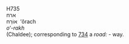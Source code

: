 <body>
  <p>H735<br>  ארח  <br> אוֹרַח  ‎  ‘ôrach  <br><i>o‘-rakh </i><br>(Chaldee); corresponding to <a href="h0734.htm">734</a>  a <i>road: - </i>way.<br></p>
 </body>